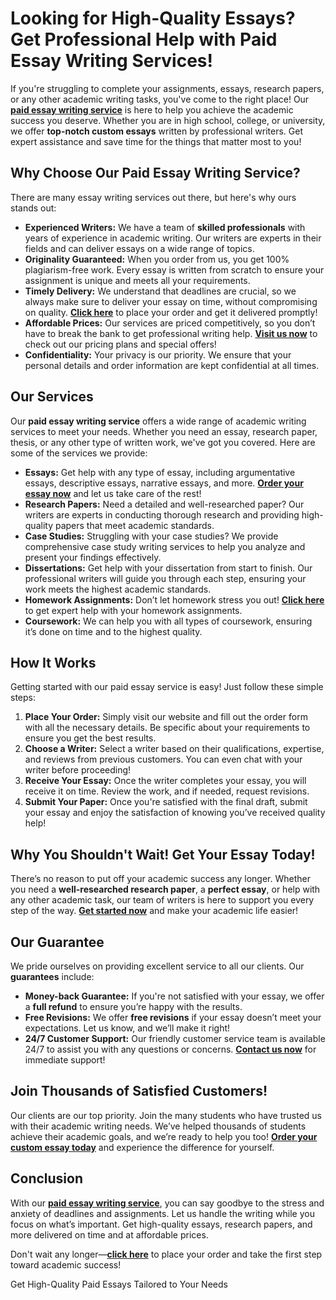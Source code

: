 <h1>Looking for High-Quality Essays? Get Professional Help with Paid Essay Writing Services!</h1>

<p>If you're struggling to complete your assignments, essays, research papers, or any other academic writing tasks, you've come to the right place! Our <strong><a href="https://tinyurl.com/topessay?keyword=paid+essay">paid essay writing service</a></strong> is here to help you achieve the academic success you deserve. Whether you are in high school, college, or university, we offer <strong>top-notch custom essays</strong> written by professional writers. Get expert assistance and save time for the things that matter most to you!</p>

<h2>Why Choose Our Paid Essay Writing Service?</h2>

<p>There are many essay writing services out there, but here's why ours stands out:</p>

<ul>
  <li><strong>Experienced Writers:</strong> We have a team of <strong>skilled professionals</strong> with years of experience in academic writing. Our writers are experts in their fields and can deliver essays on a wide range of topics.</li>
  <li><strong>Originality Guaranteed:</strong> When you order from us, you get 100% plagiarism-free work. Every essay is written from scratch to ensure your assignment is unique and meets all your requirements.</li>
  <li><strong>Timely Delivery:</strong> We understand that deadlines are crucial, so we always make sure to deliver your essay on time, without compromising on quality. <strong><a href="https://tinyurl.com/topessay?keyword=paid+essay">Click here</a></strong> to place your order and get it delivered promptly!</li>
  <li><strong>Affordable Prices:</strong> Our services are priced competitively, so you don’t have to break the bank to get professional writing help. <strong><a href="https://tinyurl.com/topessay?keyword=paid+essay">Visit us now</a></strong> to check out our pricing plans and special offers!</li>
  <li><strong>Confidentiality:</strong> Your privacy is our priority. We ensure that your personal details and order information are kept confidential at all times.</li>
</ul>

<h2>Our Services</h2>

<p>Our <strong>paid essay writing service</strong> offers a wide range of academic writing services to meet your needs. Whether you need an essay, research paper, thesis, or any other type of written work, we've got you covered. Here are some of the services we provide:</p>

<ul>
  <li><strong>Essays:</strong> Get help with any type of essay, including argumentative essays, descriptive essays, narrative essays, and more. <strong><a href="https://tinyurl.com/topessay?keyword=paid+essay">Order your essay now</a></strong> and let us take care of the rest!</li>
  <li><strong>Research Papers:</strong> Need a detailed and well-researched paper? Our writers are experts in conducting thorough research and providing high-quality papers that meet academic standards.</li>
  <li><strong>Case Studies:</strong> Struggling with your case studies? We provide comprehensive case study writing services to help you analyze and present your findings effectively.</li>
  <li><strong>Dissertations:</strong> Get help with your dissertation from start to finish. Our professional writers will guide you through each step, ensuring your work meets the highest academic standards.</li>
  <li><strong>Homework Assignments:</strong> Don’t let homework stress you out! <strong><a href="https://tinyurl.com/topessay?keyword=paid+essay">Click here</a></strong> to get expert help with your homework assignments.</li>
  <li><strong>Coursework:</strong> We can help you with all types of coursework, ensuring it’s done on time and to the highest quality.</li>
</ul>

<h2>How It Works</h2>

<p>Getting started with our paid essay service is easy! Just follow these simple steps:</p>

<ol>
  <li><strong>Place Your Order:</strong> Simply visit our website and fill out the order form with all the necessary details. Be specific about your requirements to ensure you get the best results.</li>
  <li><strong>Choose a Writer:</strong> Select a writer based on their qualifications, expertise, and reviews from previous customers. You can even chat with your writer before proceeding!</li>
  <li><strong>Receive Your Essay:</strong> Once the writer completes your essay, you will receive it on time. Review the work, and if needed, request revisions.</li>
  <li><strong>Submit Your Paper:</strong> Once you're satisfied with the final draft, submit your essay and enjoy the satisfaction of knowing you’ve received quality help!</li>
</ol>

<h2>Why You Shouldn't Wait! Get Your Essay Today!</h2>

<p>There’s no reason to put off your academic success any longer. Whether you need a <strong>well-researched research paper</strong>, a <strong>perfect essay</strong>, or help with any other academic task, our team of writers is here to support you every step of the way. <strong><a href="https://tinyurl.com/topessay?keyword=paid+essay">Get started now</a></strong> and make your academic life easier!</p>

<h2>Our Guarantee</h2>

<p>We pride ourselves on providing excellent service to all our clients. Our <strong>guarantees</strong> include:</p>

<ul>
  <li><strong>Money-back Guarantee:</strong> If you're not satisfied with your essay, we offer a <strong>full refund</strong> to ensure you’re happy with the results.</li>
  <li><strong>Free Revisions:</strong> We offer <strong>free revisions</strong> if your essay doesn’t meet your expectations. Let us know, and we’ll make it right!</li>
  <li><strong>24/7 Customer Support:</strong> Our friendly customer service team is available 24/7 to assist you with any questions or concerns. <strong><a href="https://tinyurl.com/topessay?keyword=paid+essay">Contact us now</a></strong> for immediate support!</li>
</ul>

<h2>Join Thousands of Satisfied Customers!</h2>

<p>Our clients are our top priority. Join the many students who have trusted us with their academic writing needs. We’ve helped thousands of students achieve their academic goals, and we’re ready to help you too! <strong><a href="https://tinyurl.com/topessay?keyword=paid+essay">Order your custom essay today</a></strong> and experience the difference for yourself.</p>

<h2>Conclusion</h2>

<p>With our <strong><a href="https://tinyurl.com/topessay?keyword=paid+essay">paid essay writing service</a></strong>, you can say goodbye to the stress and anxiety of deadlines and assignments. Let us handle the writing while you focus on what’s important. Get high-quality essays, research papers, and more delivered on time and at affordable prices.</p>

<p>Don't wait any longer—<strong><a href="https://tinyurl.com/topessay?keyword=paid+essay">click here</a></strong> to place your order and take the first step toward academic success!</p>
Get High-Quality Paid Essays Tailored to Your Needs
